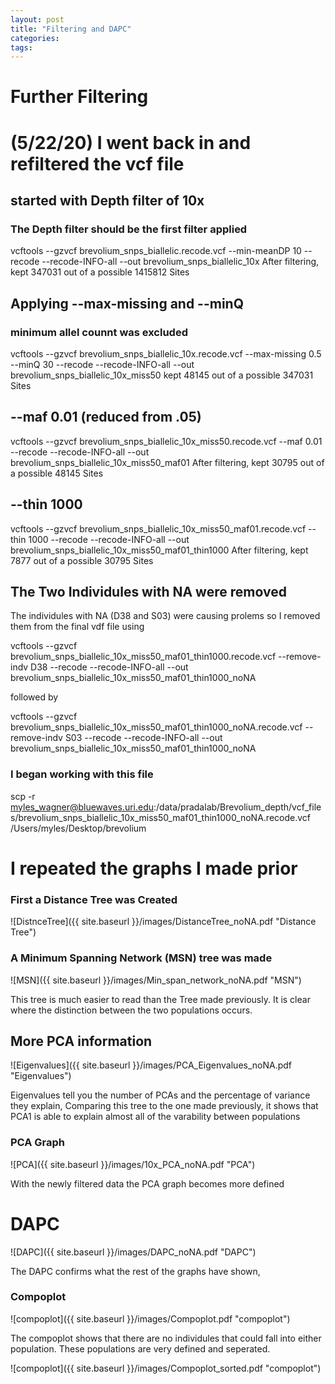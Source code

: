 ```yaml
---
layout: post
title: "Filtering and DAPC"
categories: 
tags: 
---
```



# Further Filtering


# (5/22/20) I went back in and refiltered the vcf file

## started with Depth filter of 10x
### The Depth filter should be the first filter applied
vcftools --gzvcf  brevolium_snps_biallelic.recode.vcf --min-meanDP 10 --recode --recode-INFO-all --out brevolium_snps_biallelic_10x
    After filtering, kept 347031 out of a possible 1415812 Sites

## Applying --max-missing and --minQ
### minimum allel counnt was excluded
vcftools --gzvcf brevolium_snps_biallelic_10x.recode.vcf --max-missing 0.5 --minQ 30 --recode --recode-INFO-all --out brevolium_snps_biallelic_10x_miss50
    kept 48145 out of a possible 347031 Sites

## --maf 0.01 (reduced from .05)

vcftools --gzvcf brevolium_snps_biallelic_10x_miss50.recode.vcf --maf 0.01 --recode --recode-INFO-all --out brevolium_snps_biallelic_10x_miss50_maf01
    After filtering, kept 30795 out of a possible 48145 Sites


## --thin 1000

vcftools --gzvcf brevolium_snps_biallelic_10x_miss50_maf01.recode.vcf --thin 1000 --recode --recode-INFO-all --out brevolium_snps_biallelic_10x_miss50_maf01_thin1000
    After filtering, kept 7877 out of a possible 30795 Sites



## The Two Individules with NA were removed

The individules with NA (D38 and S03) were causing prolems so I removed them from the final vdf file using 

vcftools --gzvcf brevolium_snps_biallelic_10x_miss50_maf01_thin1000.recode.vcf --remove-indv D38 --recode --recode-INFO-all --out brevolium_snps_biallelic_10x_miss50_maf01_thin1000_noNA

followed by

vcftools --gzvcf brevolium_snps_biallelic_10x_miss50_maf01_thin1000_noNA.recode.vcf --remove-indv S03 --recode --recode-INFO-all --out brevolium_snps_biallelic_10x_miss50_maf01_thin1000_noNA

### I began working with this file
scp -r myles_wagner@bluewaves.uri.edu:/data/pradalab/Brevolium_depth/vcf_files/brevolium_snps_biallelic_10x_miss50_maf01_thin1000_noNA.recode.vcf /Users/myles/Desktop/brevolium


# I repeated the graphs I made prior


### First a Distance Tree was Created 

![DistnceTree]({{ site.baseurl }}/images/DistanceTree_noNA.pdf "Distance Tree")




### A Minimum Spanning Network (MSN) tree was made

![MSN]({{ site.baseurl }}/images/Min_span_network_noNA.pdf "MSN")

This tree is much easier to read than the Tree made previously. 
It is clear where the distinction between the two populations occurs.


## More PCA information


![Eigenvalues]({{ site.baseurl }}/images/PCA_Eigenvalues_noNA.pdf "Eigenvalues")

Eigenvalues tell you the number of PCAs and the percentage of variance they explain, Comparing this tree to the one made previously, it shows that PCA1 is able to explain almost all of the varability between populations

### PCA Graph

![PCA]({{ site.baseurl }}/images/10x_PCA_noNA.pdf "PCA")

With the newly filtered data the PCA graph becomes more defined

# DAPC 

![DAPC]({{ site.baseurl }}/images/DAPC_noNA.pdf "DAPC")

The DAPC confirms what the rest of the graphs have shown, 

### Compoplot

![compoplot]({{ site.baseurl }}/images/Compoplot.pdf "compoplot")

The compoplot shows that there are no individules that could fall into either population. These populations are very defined and seperated. 

![compoplot]({{ site.baseurl }}/images/Compoplot_sorted.pdf "compoplot")